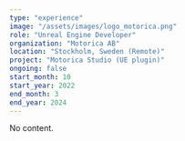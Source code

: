 ```yaml
---
type: "experience"
image: "/assets/images/logo_motorica.png"
role: "Unreal Engine Developer"
organization: "Motorica AB"
location: "Stockholm, Sweden (Remote)"
project: "Motorica Studio (UE plugin)"
ongoing: false
start_month: 10
start_year: 2022
end_month: 3
end_year: 2024
---
```


No content.
